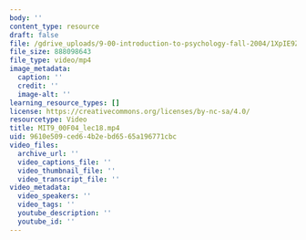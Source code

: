 ```yaml
---
body: ''
content_type: resource
draft: false
file: /gdrive_uploads/9-00-introduction-to-psychology-fall-2004/1XpIE9Zcpf0VKAFuRaBM7CpZzZPszYeoK/mit9_00f04_lec18.mp4
file_size: 888098643
file_type: video/mp4
image_metadata:
  caption: ''
  credit: ''
  image-alt: ''
learning_resource_types: []
license: https://creativecommons.org/licenses/by-nc-sa/4.0/
resourcetype: Video
title: MIT9_00F04_lec18.mp4
uid: 9610e509-ced6-4b2e-bd65-65a196771cbc
video_files:
  archive_url: ''
  video_captions_file: ''
  video_thumbnail_file: ''
  video_transcript_file: ''
video_metadata:
  video_speakers: ''
  video_tags: ''
  youtube_description: ''
  youtube_id: ''
---
```

